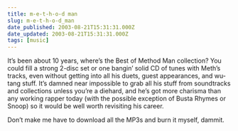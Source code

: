 ```yaml
---
title: m-e-t-h-o-d man
slug: m-e-t-h-o-d_man
date_published: 2003-08-21T15:31:31.000Z
date_updated: 2003-08-21T15:31:31.000Z
tags: [music]
---
```


It’s been about 10 years, where’s the Best of Method Man collection? You could fill a strong 2-disc set or one bangin’ solid CD of tunes with Meth’s tracks, even without getting into all his duets, guest appearances, and wu-tang stuff. It’s damned near impossible to grab all his stuff from soundtracks and collections unless you’re a diehard, and he’s got more charisma than any working rapper today (with the possible exception of Busta Rhymes or Snoop) so it would be well worth revisiting his career.

Don’t make me have to download all the MP3s and burn it myself, dammit.
